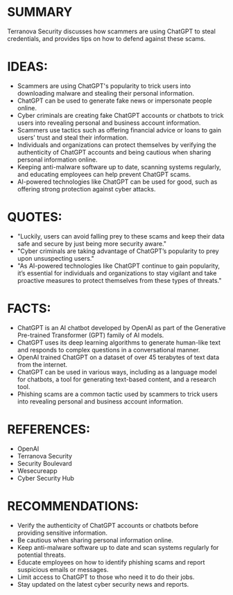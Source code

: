 # SUMMARY
Terranova Security discusses how scammers are using ChatGPT to steal credentials, and provides tips on how to defend against these scams.

# IDEAS:
* Scammers are using ChatGPT's popularity to trick users into downloading malware and stealing their personal information.
* ChatGPT can be used to generate fake news or impersonate people online.
* Cyber criminals are creating fake ChatGPT accounts or chatbots to trick users into revealing personal and business account information.
* Scammers use tactics such as offering financial advice or loans to gain users' trust and steal their information.
* Individuals and organizations can protect themselves by verifying the authenticity of ChatGPT accounts and being cautious when sharing personal information online.
* Keeping anti-malware software up to date, scanning systems regularly, and educating employees can help prevent ChatGPT scams.
* AI-powered technologies like ChatGPT can be used for good, such as offering strong protection against cyber attacks.

# QUOTES:
* "Luckily, users can avoid falling prey to these scams and keep their data safe and secure by just being more security aware."
* "Cyber criminals are taking advantage of ChatGPT’s popularity to prey upon unsuspecting users."
* "As AI-powered technologies like ChatGPT continue to gain popularity, it’s essential for individuals and organizations to stay vigilant and take proactive measures to protect themselves from these types of threats."

# FACTS:
* ChatGPT is an AI chatbot developed by OpenAI as part of the Generative Pre-trained Transformer (GPT) family of AI models.
* ChatGPT uses its deep learning algorithms to generate human-like text and responds to complex questions in a conversational manner.
* OpenAI trained ChatGPT on a dataset of over 45 terabytes of text data from the internet.
* ChatGPT can be used in various ways, including as a language model for chatbots, a tool for generating text-based content, and a research tool.
* Phishing scams are a common tactic used by scammers to trick users into revealing personal and business account information.

# REFERENCES:
* OpenAI
* Terranova Security
* Security Boulevard
* Wesecureapp
* Cyber Security Hub

# RECOMMENDATIONS:
* Verify the authenticity of ChatGPT accounts or chatbots before providing sensitive information.
* Be cautious when sharing personal information online.
* Keep anti-malware software up to date and scan systems regularly for potential threats.
* Educate employees on how to identify phishing scams and report suspicious emails or messages.
* Limit access to ChatGPT to those who need it to do their jobs.
* Stay updated on the latest cyber security news and reports.
